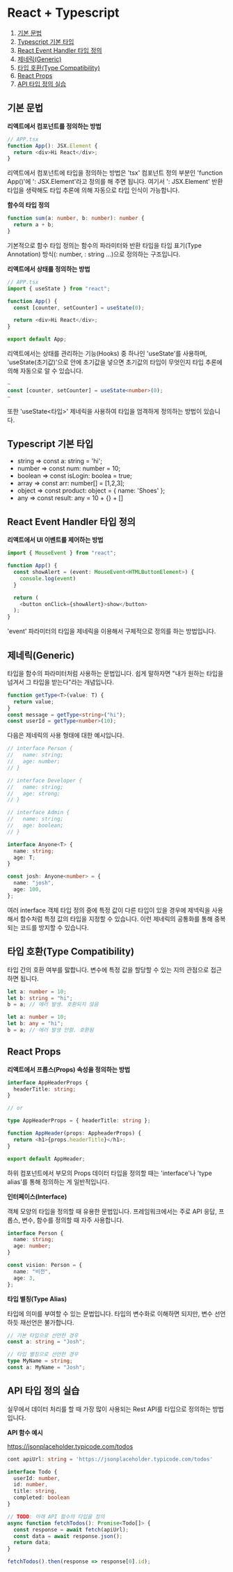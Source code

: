 # React + Typescript

1. [기본 문법](#기본-문법)
2. [Typescript 기본 타입](#Typescript-기본-타입)
3. [React Event Handler 타입 정의](#React-Event-Handler-타입-정의)
4. [제네릭(Generic)](#제네릭(Generic))
5. [타입 호환(Type Compatibility)](#타입-호환(Type-Compatibility))
6. [React Props](#React-Props)
7. [API 타입 정의 실습](#API-타입-정의-실습)


## 기본 문법

**리액트에서 컴포넌트를 정의하는 방법**

```typescript
// APP.tsx
function App(): JSX.Element {
  return <div>Hi React</div>;
}
```

리액트에서 컴포넌트에 타입을 정의하는 방법은 'tsx' 컴포넌트 정의 부분인 'function App()'에 ': JSX.Element'라고 정의를 해 주면 됩니다. 여기서 ': JSX.Element' 반환 타입을 생략해도 타입 추론에 의해 자동으로 타입 인식이 가능합니다.

**함수의 타입 정의**

```typescript
function sum(a: number, b: number): number {
  return a + b;
}
```

기본적으로 함수 타입 정의는 함수의 파라미터와 반환 타입을 타입 표기(Type Annotation) 방식(: number, : string ...)으로 정의하는 구조입니다.

**리액트에서 상태를 정의하는 방법**

```typescript
// APP.tsx
import { useState } from "react";

function App() {
  const [counter, setCounter] = useState(0);

  return <div>Hi React</div>;
}

export default App;
```

리액트에서는 상태를 관리하는 기능(Hooks) 중 하나인 'useState'를 사용하며, 'useState(초기값)'으로 안에 초기값을 넣으면 초기값의 타입이 무엇인지 타입 추론에 의해 자동으로 알 수 있습니다.

```typescript
~
const [counter, setCounter] = useState<number>(0);
~
```

또한 'useState<타입>' 제네릭을 사용하여 타입을 엄격하게 정의하는 방법이 있습니다.

## Typescript 기본 타입

- string => const a: string = 'hi';
- number => const num: number = 10;
- boolean => const isLogin: boolea = true;
- array => const arr: number[] = [1,2,3];
- object => const product: object = { name: 'Shoes' };
- any => const result: any = 10 + {} + []

## React Event Handler 타입 정의

**리액트에서 UI 이벤트를 제어하는 방법**

```typescript
import { MouseEvent } from "react";

function App() {
  const showAlert = (event: MouseEvent<HTMLButtonElement>) {
    console.log(event)
  }

  return (
    <button onClick={showAlert}>show</button>
  );
}
```

'event' 파라미터의 타입을 제네릭을 이용해서 구체적으로 정의를 하는 방법입니다.

## 제네릭(Generic)

타입을 함수의 파라미터처럼 사용하는 문법입니다. 쉽게 말하자면 "내가 원하는 타입을 넘겨서 그 타입을 받는다"라는 개념입니다.

```typescript
function getType<T>(value: T) {
  return value;
}
const message = getType<string>("hi");
const userId = getType<number>(10);
```

다음은 제네릭의 사용 형태에 대한 예시입니다.

```typescript
// interface Person {
//   name: string;
//   age: number;
// }

// interface Developer {
//   name: string;
//   age: strong;
// }

// interface Admin {
//   name: string;
//   age: boolean;
// }

interface Anyone<T> {
  name: string;
  age: T;
}

const josh: Anyone<number> = {
  name: "josh",
  age: 100,
};
```

여러 interface 객체 타입 정의 중에 특정 값이 다른 타입이 있을 경우에 제넥릭을 사용해서 함수처럼 특정 값의 타입을 지정할 수 있습니다. 이런 제네릭의 공통화를 통해 중복되는 코드를 방지할 수 있습니다.

## 타입 호환(Type Compatibility)

타입 간의 호환 여부를 맗합니다. 변수에 특정 값을 할당할 수 있는 지의 관점으로 접근하면 됩니다.

```typescript
let a: number = 10;
let b: string = "hi";
b = a; // 에러 발생. 호환되지 않음

let a: number = 10;
let b: any = "hi";
b = a; // 에러 발생 안함. 호환됨
```

## React Props

**리액트에서 프롭스(Props) 속성을 정의하는 방법**

```typescript
interface AppHeaderProps {
  headerTitle: string;
}

// or

type AppHeaderProps = { headerTitle: string };

function AppHeader(props: AppheaderProps) {
  return <h1>{props.headerTitle}</h1>;
}

export default AppHeader;
```

하위 컴포넌트에서 부모의 Props 데이터 타입을 정의할 때는 'interface'나 'type alias'를 통해 정의하는 게 일반적입니다.

**인터페이스(Interface)**

객체 모양의 타입을 정의할 때 유용한 문법입니다. 프레임워크에서는 주로 API 응답, 프롭스, 변수, 함수를 정의할 때 자주 사용합니다.

```typescript
interface Person {
  name: string;
  age: number;
}

const vision: Person = {
  name: "비전",
  age: 3,
};
```

**타입 별칭(Type Alias)**

타입에 의미를 부여할 수 있는 문법입니다. 타입의 변수화로 이해하면 되지만, 변수 선언하듯 재선언은 불가합니다.

```typescript
// 기본 타입으로 선언한 경우
const a: string = "Josh";

// 타입 별칭으로 선언한 경우
type MyName = string;
const a: MyName = "Josh";
```

## API 타입 정의 실습

실무에서 데이터 처리를 할 때 가장 많이 사용되는 Rest API를 타입으로 정의하는 방법입니다.

**API 함수 예시**

https://jsonplaceholder.typicode.com/todos

```typescript
cont apiUrl: string = 'https://jsonplaceholder.typicode.com/todos'

interface Todo {
  userId: number,
  id: number,
  title: string,
  completed: boolean
}

// TODO: 아래 API 함수의 타입을 정의
async function fetchTodos(): Promise<Todo[]> {
  const response = await fetch(apiUrl);
  const data = await response.json();
  return data;
}

fetchTodos().then(response => response[0].id);
```
